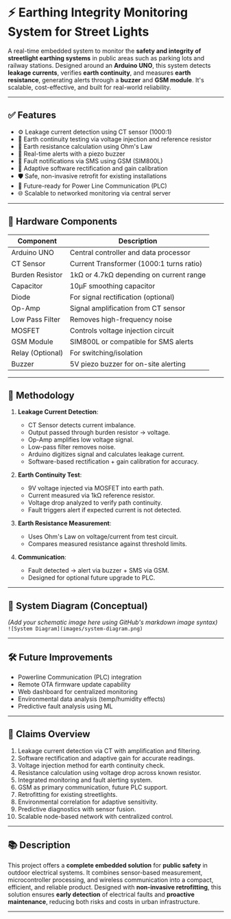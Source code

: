 # ⚡ Earthing Integrity Monitoring System for Street Lights

A real-time embedded system to monitor the **safety and integrity of streetlight earthing systems** in public areas such as parking lots and railway stations. Designed around an **Arduino UNO**, this system detects **leakage currents**, verifies **earth continuity**, and measures **earth resistance**, generating alerts through a **buzzer** and **GSM module**. It's scalable, cost-effective, and built for real-world reliability.

---

## ✅ Features

- ⚙️ Leakage current detection using CT sensor (1000:1)
- 🔌 Earth continuity testing via voltage injection and reference resistor
- 🧮 Earth resistance calculation using Ohm's Law
- 🔔 Real-time alerts with a piezo buzzer
- 📲 Fault notifications via SMS using GSM (SIM800L)
- 🔄 Adaptive software rectification and gain calibration
- 🛡️ Safe, non-invasive retrofit for existing installations
- 📡 Future-ready for Power Line Communication (PLC)
- 🌐 Scalable to networked monitoring via central server

---

## 🔩 Hardware Components

| Component         | Description                                  |
|------------------|----------------------------------------------|
| Arduino UNO       | Central controller and data processor        |
| CT Sensor         | Current Transformer (1000:1 turns ratio)     |
| Burden Resistor   | 1kΩ or 4.7kΩ depending on current range       |
| Capacitor         | 10μF smoothing capacitor                     |
| Diode             | For signal rectification (optional)          |
| Op-Amp            | Signal amplification from CT sensor          |
| Low Pass Filter   | Removes high-frequency noise                 |
| MOSFET            | Controls voltage injection circuit           |
| GSM Module        | SIM800L or compatible for SMS alerts         |
| Relay (Optional)  | For switching/isolation                      |
| Buzzer            | 5V piezo buzzer for on-site alerting         |

---

## 🧠 Methodology

1. **Leakage Current Detection**:
   - CT Sensor detects current imbalance.
   - Output passed through burden resistor → voltage.
   - Op-Amp amplifies low voltage signal.
   - Low-pass filter removes noise.
   - Arduino digitizes signal and calculates leakage current.
   - Software-based rectification + gain calibration for accuracy.

2. **Earth Continuity Test**:
   - 9V voltage injected via MOSFET into earth path.
   - Current measured via 1kΩ reference resistor.
   - Voltage drop analyzed to verify path continuity.
   - Fault triggers alert if expected current is not detected.

3. **Earth Resistance Measurement**:
   - Uses Ohm's Law on voltage/current from test circuit.
   - Compares measured resistance against threshold limits.

4. **Communication**:
   - Fault detected → alert via buzzer + SMS via GSM.
   - Designed for optional future upgrade to PLC.

---

## 📐 System Diagram (Conceptual)

*(Add your schematic image here using GitHub's markdown image syntax)*  
`![System Diagram](images/system-diagram.png)`

---

## 🛠️ Future Improvements

- Powerline Communication (PLC) integration
- Remote OTA firmware update capability
- Web dashboard for centralized monitoring
- Environmental data analysis (temp/humidity effects)
- Predictive fault analysis using ML

---

## 📝 Claims Overview

1. Leakage current detection via CT with amplification and filtering.
2. Software rectification and adaptive gain for accurate readings.
3. Voltage injection method for earth continuity check.
4. Resistance calculation using voltage drop across known resistor.
5. Integrated monitoring and fault alerting system.
6. GSM as primary communication, future PLC support.
7. Retrofitting for existing streetlights.
8. Environmental correlation for adaptive sensitivity.
9. Predictive diagnostics with sensor fusion.
10. Scalable node-based network with centralized control.

---

## 📚 Description

This project offers a **complete embedded solution** for **public safety** in outdoor electrical systems. It combines sensor-based measurement, microcontroller processing, and wireless communication into a compact, efficient, and reliable product. Designed with **non-invasive retrofitting**, this solution ensures **early detection** of electrical faults and **proactive maintenance**, reducing both risks and costs in urban infrastructure.

---
